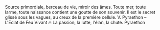 Source primordiale, berceau de vie, miroir des âmes. Toute mer, toute larme, toute naissance contient une goutte de son souvenir. Il est le secret glissé sous les vagues, au creux de la première cellule. V. Pyraethon – L'Éclat de Feu Vivant 🔥 La passion, la lutte, l'élan, la chute. Pyraethon
